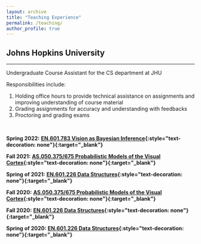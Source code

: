 ```yaml
---
layout: archive
title: "Teaching Experience"
permalink: /teaching/
author_profile: true
---
```



## Johns Hopkins University
---

Undergraduate Course Assistant for the CS department at JHU

Responsibilities include:  
1) Holding office hours to provide technical assistance on assignments and improving understanding of course material  
2) Grading assignments for accuracy and understanding with feedbacks  
3) Proctoring and grading exams  

&nbsp;

**Spring 2022:** <span style="font-size:1em;">**[EN.601.783 Vision as Bayesian Inference](https://www.cs.jhu.edu/~ayuille/JHUcourses/VisionAsBayesianInference2022/601.783.html){:style="text-decoration: none"}{:target="_blank"}**</span>  


**Fall 2021:** <span style="font-size:1em;">**[AS.050.375/675 Probabilistic Models of the Visual Cortex](http://www.cs.jhu.edu/~ayuille/JHUcourses/ProbabilisticModelsOfVisualCognition2021/ProbModelsIndex.html){:style="text-decoration: none"}{:target="_blank"}**</span>  


**Spring of 2021:** <span style="font-size:1em;">**[EN.601.226 Data Structures](https://cs226sp21.github.io/index.html){:style="text-decoration: none"}{:target="_blank"}**</span>  


**Fall 2020:** <span style="font-size:1em;">**[AS.050.375/675 Probabilistic Models of the Visual Cortex](http://www.cs.jhu.edu/~ayuille/JHUcourses/ProbabilisticModelsOfVisualCognition2020/ProbModelsIndex.html){:style="text-decoration: none"}{:target="_blank"}**</span>  


**Fall 2020:** <span style="font-size:1em;">**[EN.601.226 Data Structures](https://cs226fall20.github.io){:style="text-decoration: none"}{:target="_blank"}**</span>  


**Spring of 2020:** <span style="font-size:1em;">**[EN.601.226 Data Structures](https://cs226sp20.github.io){:style="text-decoration: none"}{:target="_blank"}**</span>  

 


